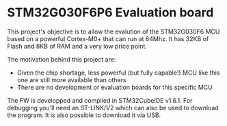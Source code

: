 # STM32G030F6P6 Evaluation board

This project's objective is to allow the evalution of the STM32G030F6 MCU based on a powerful Cortex-M0+ that can run at 64Mhz.
It has 32KB of Flash and 8KB of RAM and a very low price point.

The motivation behind this project are:
- Given the chip shortage, less powerful (but fully capable!) MCU like this one are still more available than others
- There are no development or evaluation boards for this specific MCU

The FW is developped and compiled in STM32CubeIDE v1.6.1. For debugging you'll need an ST-LINK/V2 which can also be used to download the program. It is also possible to download it via USB.
